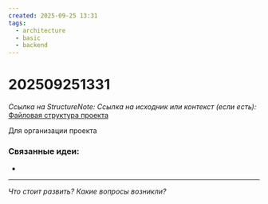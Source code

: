```yaml
---
created: 2025-09-25 13:31
tags:
  - architecture
  - basic
  - backend
---
```

# 202509251331
*Ссылка на StructureNote:* 
*Ссылка на исходник или контекст (если есть):* [Файловая структура проекта](https://practicum.yandex.ru/learn/backend-nodejs/courses/16b47298-e20d-4fde-9619-1ab305039a00/sprints/564238/topics/1839b729-54bc-4e2b-92a4-271a0d268cb8/lessons/340ddc4a-2686-4ca8-ac94-060ad64fbbde/)

Для организации проекта 
### Связанные идеи:
*   
---

*Что стоит развить? Какие вопросы возникли?*